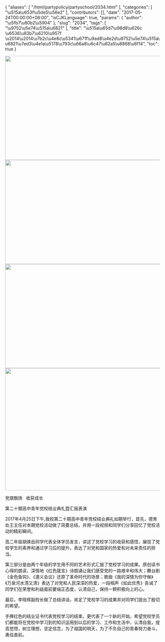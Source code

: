 {
    "aliases": [
        "/html/partypolicy/partyschool/2034.html"
    ],
    "categories": [
        "\u515a\u653f\u5de5\u56e2"
    ],
    "contributors": [],
    "date": "2017-05-24T00:00:00+08:00",
    "isCJKLanguage": true,
    "params": {
        "author": "\u5fb7\u80b2\u5904"
    },
    "slug": "2034",
    "tags": [
        "\u9752\u5e74\u515a\u6821"
    ],
    "title": "\u515a\u65d7\u98d8\u626c \u6536\u83b7\u6210\u957f \u2014\u2014\u7b2c\u4e8c\u5341\u671f\u9ad8\u4e2d\u9752\u5e74\u515a\u6821\u7ed3\u4e1a\u5178\u793c\u66a8\u6c47\u62a5\u8868\u6f14",
    "toc": true
}

  






<img
    src="https://cdn.tfls.online/mirror/full/056f588b803177dc4a4737dfbbdebfcbcab17723.jpg"
    style="display:block;margin-left:auto;margin-right:auto;"
    decoding="async"
    fetchpriority="auto"
    loading="lazy"
    height="338"
    width="600"
/>
<img
    src="https://cdn.tfls.online/mirror/full/6fea24136c3cb75c9f2729be89e1b352ef6e574b.jpg"
    style="display:block;margin-left:auto;margin-right:auto;"
    decoding="async"
    fetchpriority="auto"
    loading="lazy"
    height="338"
    width="600"
/>
<img
    src="https://cdn.tfls.online/mirror/full/a2ae231c0b8e5121cd79dc379fdfb54f3c8d9fbd.jpg"
    style="display:block;margin-left:auto;margin-right:auto;"
    decoding="async"
    fetchpriority="auto"
    loading="lazy"
    height="338"
    width="600"
/>
<img
    src="https://cdn.tfls.online/mirror/full/1bb087f1801ed6f0cc673192617f1b99c5c7adac.jpg"
    style="display:block;margin-left:auto;margin-right:auto;"
    decoding="async"
    fetchpriority="auto"
    loading="lazy"
    height="397"
    width="600"
/>




党旗飘扬   收获成长




第二十期高中青年党校结业典礼暨汇报表演














2017年4月25日下午,我校第二十期高中青年党校结业典礼如期举行，首先，德育处王主任对本期党校活动做了简要总结，并用一段视频和同学们分享回忆了党校活动的精彩瞬间。




高二年级胡焕岳同学代表全体学员发言，讲述了党校学习的收获和感悟，展现了党校学生的素养和通过学习后的提升，表达了对党和国家的热爱和对未来责任的担当。




第三部分是由两个年级的学生用不同的艺术形式汇报了党校学习的成果。原创读书心得的朗读，深情地《红色箴言》诗朗诵让我们感受党的一路艰辛和伟大；舞台剧《金色鱼钩》、《遵义会议》还原了革命时代的场景；歌曲《我的深情为你守候》《万泉河水清又清》表达了对党和人民深深的热爱，一段相声《如此优秀》告诫了同学们在荣誉和利益面前要端正态度，认清自己，保持一颗积极向上的心。




最后，李晓辉副校长做了总结讲话，肯定了党校学习的成果并对同学们提出了殷切的希望。




手捧红色的结业证书代表党校学习的结束，更代表了一个新的开始，希望党校学员们都能将在党校中学习到的知识运用到以后的学习、工作和生活中，认清自我，提高觉悟，树立理想，坚定信念，为了祖国的明天，为了不负自己的青春努力奋斗，勇往直前。




  



